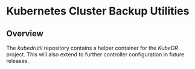 # Kubernetes Cluster Backup Utilities

## Overview

The *kubedrutil* repository contains a helper container for the
*KubeDR* project. This will also extend to further controller
configuration in future releases.